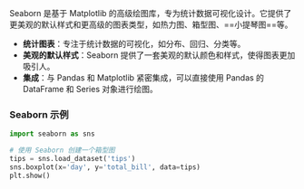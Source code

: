 Seaborn 是基于 Matplotlib 的高级绘图库，专为统计数据可视化设计。它提供了更美观的默认样式和更高级的图表类型，如热力图、箱型图、==小提琴图==等。
- **统计图表**：专注于统计数据的可视化，如分布、回归、分类等。
- **美观的默认样式**：Seaborn 提供了一套美观的默认颜色和样式，使得图表更加吸引人。
- **集成**：与 Pandas 和 Matplotlib 紧密集成，可以直接使用 Pandas 的 DataFrame 和 Series 对象进行绘图。
### Seaborn 示例

```python
import seaborn as sns

# 使用 Seaborn 创建一个箱型图
tips = sns.load_dataset('tips')
sns.boxplot(x='day', y='total_bill', data=tips)
plt.show()
```
